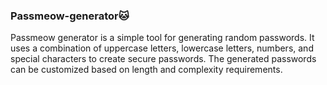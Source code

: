 ### Passmeow-generator🐱

Passmeow generator is a simple tool for generating random passwords. It uses a combination of uppercase letters, lowercase letters, numbers, and special characters to create secure passwords. The generated passwords can be customized based on length and complexity requirements.
